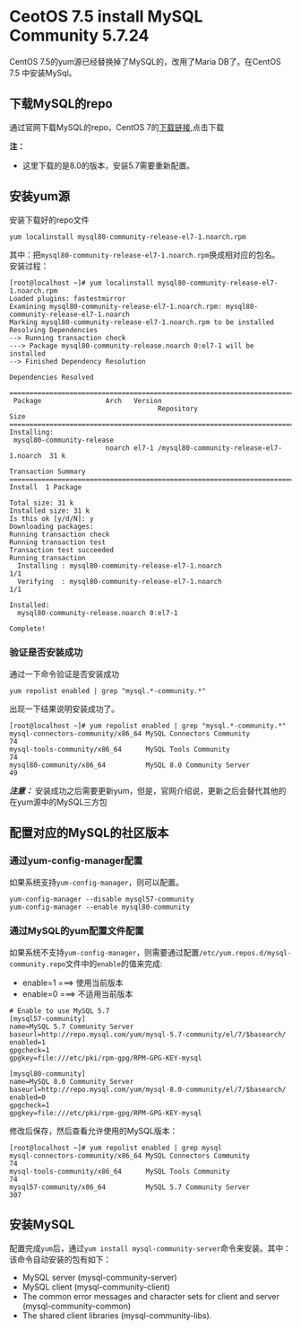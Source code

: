 # CeotOS 7.5 install MySQL Community 5.7.24

CentOS 7.5的yum源已经替换掉了MySQL的，改用了Maria DB了。在CentOS 7.5 中安装MySql。

## 下载MySQL的repo

通过官网下载MySQL的repo，CentOS 7的[下载链接](https://repo.mysql.com//mysql80-community-release-el7-1.noarch.rpm),点击下载

**注：</br>**

- 这里下载的是8.0的版本，安装5.7需要重新配置。
  
## 安装yum源

安装下载好的repo文件

```shell
yum localinstall mysql80-community-release-el7-1.noarch.rpm
```

其中：把`mysql80-community-release-el7-1.noarch.rpm`换成相对应的包名。</br>
安装过程：

```shell
[root@localhost ~]# yum localinstall mysql80-community-release-el7-1.noarch.rpm
Loaded plugins: fastestmirror
Examining mysql80-community-release-el7-1.noarch.rpm: mysql80-community-release-el7-1.noarch
Marking mysql80-community-release-el7-1.noarch.rpm to be installed
Resolving Dependencies
--> Running transaction check
---> Package mysql80-community-release.noarch 0:el7-1 will be installed
--> Finished Dependency Resolution

Dependencies Resolved

===================================================================================
 Package                Arch   Version
                                     Repository                               Size
===================================================================================
Installing:
 mysql80-community-release
                        noarch el7-1 /mysql80-community-release-el7-1.noarch  31 k

Transaction Summary
===================================================================================
Install  1 Package

Total size: 31 k
Installed size: 31 k
Is this ok [y/d/N]: y
Downloading packages:
Running transaction check
Running transaction test
Transaction test succeeded
Running transaction
  Installing : mysql80-community-release-el7-1.noarch                          1/1
  Verifying  : mysql80-community-release-el7-1.noarch                          1/1

Installed:
  mysql80-community-release.noarch 0:el7-1

Complete!
```

### 验证是否安装成功

通过一下命令验证是否安装成功

```shell
yum repolist enabled | grep "mysql.*-community.*"
```

出现一下结果说明安装成功了。

```shell
[root@localhost ~]# yum repolist enabled | grep "mysql.*-community.*"
mysql-connectors-community/x86_64 MySQL Connectors Community                  74
mysql-tools-community/x86_64      MySQL Tools Community                       74
mysql80-community/x86_64          MySQL 8.0 Community Server                  49
```

***注意：***
安装成功之后需要更新yum，但是，官网介绍说，更新之后会替代其他的在yum源中的MySQL三方包

## 配置对应的MySQL的社区版本

### 通过yum-config-manager配置

如果系统支持`yum-config-manager`，则可以配置。

```shell
yum-config-manager --disable mysql57-community
yum-config-manager --enable mysql80-community
```

### 通过MySQL的yum配置文件配置

如果系统不支持`yum-config-manager`，则需要通过配置`/etc/yum.repos.d/mysql-community.repo`文件中的`enable`的值来完成:

- enable=1 ===> 使用当前版本
- enable=0 ===> 不适用当前版本

```shell
# Enable to use MySQL 5.7
[mysql57-community]
name=MySQL 5.7 Community Server
baseurl=http://repo.mysql.com/yum/mysql-5.7-community/el/7/$basearch/
enabled=1
gpgcheck=1
gpgkey=file:///etc/pki/rpm-gpg/RPM-GPG-KEY-mysql

[mysql80-community]
name=MySQL 8.0 Community Server
baseurl=http://repo.mysql.com/yum/mysql-8.0-community/el/7/$basearch/
enabled=0
gpgcheck=1
gpgkey=file:///etc/pki/rpm-gpg/RPM-GPG-KEY-mysql
```

修改后保存，然后查看允许使用的MySQL版本：

```shell
[root@localhost ~]# yum repolist enabled | grep mysql
mysql-connectors-community/x86_64 MySQL Connectors Community                  74
mysql-tools-community/x86_64      MySQL Tools Community                       74
mysql57-community/x86_64          MySQL 5.7 Community Server                 307
```

## 安装MySQL

配置完成`yum`后，通过`yum install mysql-community-server`命令来安装。其中：该命令自动安装的包有如下：

- MySQL server (mysql-community-server)
- MySQL client (mysql-community-client)
- The common error messages and character sets for client and server (mysql-community-common)
- The shared client libraries (mysql-community-libs).

```shell

```
